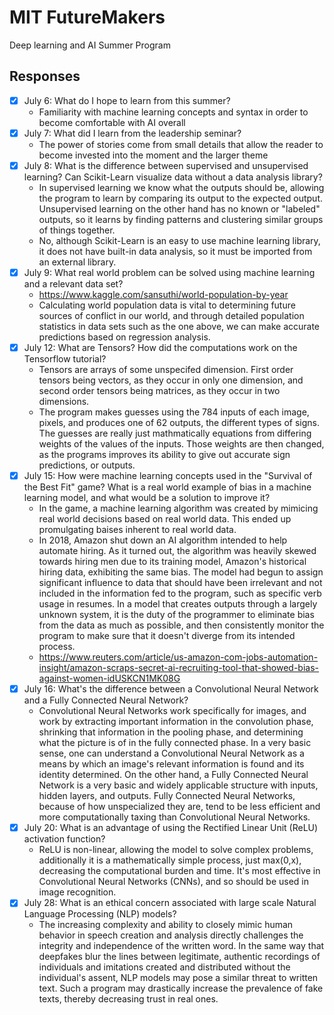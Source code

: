 # MIT FutureMakers
Deep learning and AI Summer Program
## Responses
- [X] July 6: What do I hope to learn from this summer?
  - Familiarity with machine learning concepts and syntax in order to become comfortable with AI overall
- [X] July 7: What did I learn from the leadership seminar?
  - The power of stories come from small details that allow the reader to become invested into the moment and the larger theme
- [X] July 8: What is the difference between supervised and unsupervised learning? Can Scikit-Learn visualize data without a data analysis library?
  - In supervised learning we know what the outputs should be, allowing the program to learn by comparing its output to the expected output. Unsupervised learning on the other hand has no known or "labeled" outputs, so it learns by finding patterns and clustering similar groups of things together. 
  - No, although Scikit-Learn is an easy to use machine learning library, it does not have built-in data analysis, so it must be imported from an external library.
- [X] July 9: What real world problem can be solved using machine learning and a relevant data set?
  - https://www.kaggle.com/sansuthi/world-population-by-year
  - Calculating world population data is vital to determining future sources of conflict in our world, and through detailed population statistics in data sets such as the one above, we can make accurate predictions based on regression analysis.
- [X] July 12: What are Tensors? How did the computations work on the Tensorflow tutorial?
  - Tensors are arrays of some unspecifed dimension. First order tensors being vectors, as they occur in only one dimension, and second order tensors being matrices, as they occur in two dimensions. 
  - The program makes guesses using the 784 inputs of each image, pixels, and produces one of 62 outputs, the different types of signs. The guesses are really just mathmatically equations from differing weights of the values of the inputs. Those weights are then changed, as the programs improves its ability to give out accurate sign predictions, or outputs.
- [X] July 15: How were machine learning concepts used in the "Survival of the Best Fit" game? What is a real world example of bias in a machine learning model, and what would be a solution to improve it?
  - In the game, a machine learning algorithm was created by mimicing real world decisions based on real world data. This ended up promulgating baises inherent to real world data.  
  - In 2018, Amazon shut down an AI algorithm intended to help automate hiring. As it turned out, the algorithm was heavily skewed towards hiring men due to its training model, Amazon's historical hiring data, exhibiting the same bias. The model had begun to assign significant influence to data that should have been irrelevant and not included in the information fed to the program, such as specific verb usage in resumes. In a model that creates outputs through a largely unknown system, it is the duty of the programmer to eliminate bias from the data as much as possible, and then consistently monitor the program to make sure that it doesn't diverge from its intended process.
  - https://www.reuters.com/article/us-amazon-com-jobs-automation-insight/amazon-scraps-secret-ai-recruiting-tool-that-showed-bias-against-women-idUSKCN1MK08G
- [X] July 16: What's the difference between a Convolutional Neural Network and a Fully Connected Neural Network?
  - Convolutional Neural Networks work specifically for images, and work by extracting important information in the convolution phase, shrinking that information in the pooling phase, and determining what the picture is of in the fully connected phase. In a very basic sense, one can understand a Convolutional Neural Network as a means by which an image's relevant information is found and its identity determined. On the other hand, a Fully Connected Neural Network is a very basic and widely applicable structure with inputs, hidden layers, and outputs. Fully Connected Neural Networks, because of how unspecialized they are, tend to be less efficient and more computationally taxing than Convolutional Neural Networks.
- [X] July 20: What is an advantage of using the Rectified Linear Unit (ReLU) activation function?
  - ReLU is non-linear, allowing the model to solve complex problems, additionally it is a mathematically simple process, just max(0,x), decreasing the computational burden and time. It's most effective in Convolutional Neural Networks (CNNs), and so should be used in image recognition.
- [X] July 28: What is an ethical concern associated with large scale Natural Language Processing (NLP) models?
  - The increasing complexity and ability to closely mimic human behavior in speech creation and analysis directly challenges the integrity and independence of the written word. In the same way that deepfakes blur the lines between legitimate, authentic recordings of individuals and imitations created and distributed without the individual's assent, NLP models may pose a similar threat to written text. Such a program may drastically increase the prevalence of fake texts, thereby decreasing trust in real ones.
